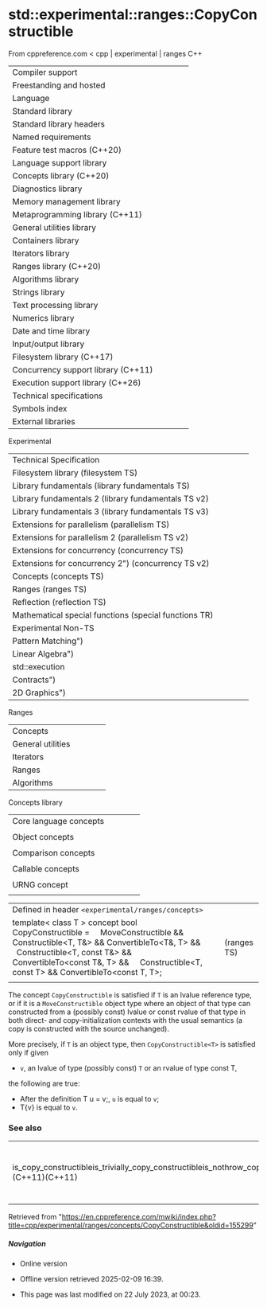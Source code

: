 # std::experimental::ranges::CopyConstructible

From cppreference.com
< cpp‎ | experimental‎ | ranges
C++

|  |  |  |  |  |
| --- | --- | --- | --- | --- |
| Compiler support | | | | |
| Freestanding and hosted | | | | |
| Language | | | | |
| Standard library | | | | |
| Standard library headers | | | | |
| Named requirements | | | | |
| Feature test macros (C++20) | | | | |
| Language support library | | | | |
| Concepts library (C++20) | | | | |
| Diagnostics library | | | | |
| Memory management library | | | | |
| Metaprogramming library (C++11) | | | | |
| General utilities library | | | | |
| Containers library | | | | |
| Iterators library | | | | |
| Ranges library (C++20) | | | | |
| Algorithms library | | | | |
| Strings library | | | | |
| Text processing library | | | | |
| Numerics library | | | | |
| Date and time library | | | | |
| Input/output library | | | | |
| Filesystem library (C++17) | | | | |
| Concurrency support library (C++11) | | | | |
| Execution support library (C++26) | | | | |
| Technical specifications | | | | |
| Symbols index | | | | |
| External libraries | | | | |

Experimental

|  |  |  |  |  |
| --- | --- | --- | --- | --- |
| Technical Specification | | | | |
| Filesystem library (filesystem TS) | | | | |
| Library fundamentals (library fundamentals TS) | | | | |
| Library fundamentals 2 (library fundamentals TS v2) | | | | |
| Library fundamentals 3 (library fundamentals TS v3) | | | | |
| Extensions for parallelism (parallelism TS) | | | | |
| Extensions for parallelism 2 (parallelism TS v2) | | | | |
| Extensions for concurrency (concurrency TS) | | | | |
| Extensions for concurrency 2") (concurrency TS v2) | | | | |
| Concepts (concepts TS) | | | | |
| Ranges (ranges TS) | | | | |
| Reflection (reflection TS) | | | | |
| Mathematical special functions (special functions TR) | | | | |
| Experimental Non-TS | | | | |
| Pattern Matching") | | | | |
| Linear Algebra") | | | | |
| std::execution | | | | |
| Contracts") | | | | |
| 2D Graphics") | | | | |

Ranges

|  |  |  |  |  |
| --- | --- | --- | --- | --- |
| Concepts | | | | |
| General utilities | | | | |
| Iterators | | | | |
| Ranges | | | | |
| Algorithms | | | | |

Concepts library

|  |  |  |  |  |
| --- | --- | --- | --- | --- |
| Core language concepts | | | | |
| |  |  |  |  |  | | --- | --- | --- | --- | --- | | Same | | | | | | DerivedFrom | | | | | | ConvertibleTo | | | | | | |  |  |  |  |  | | --- | --- | --- | --- | --- | | CommonReference | | | | | | Common | | | | | |  | | | | | | |  |  |  |  |  | | --- | --- | --- | --- | --- | | Integral | | | | | | SignedIntegral | | | | | | UnsignedIntegral | | | | | | |  |  |  |  |  | | --- | --- | --- | --- | --- | | Assignable | | | | | | SwappableSwappableWith | | | | | |
| Object concepts | | | | |
| |  |  |  |  |  | | --- | --- | --- | --- | --- | | Destructible | | | | | | Constructible | | | | | | DefaultConstructible | | | | | | |  |  |  |  |  | | --- | --- | --- | --- | --- | | MoveConstructible | | | | | | ****CopyConstructible**** | | | | | |  | | | | | | |  |  |  |  |  | | --- | --- | --- | --- | --- | | Movable | | | | | | Copyable | | | | | |  | | | | | | |  |  |  |  |  | | --- | --- | --- | --- | --- | | Semiregular | | | | | | Regular | | | | | |  | | | | | |
| Comparison concepts | | | | |
| |  |  |  |  |  | | --- | --- | --- | --- | --- | | Boolean | | | | | |  | | | | | | |  |  |  |  |  | | --- | --- | --- | --- | --- | | WeaklyEqualityComparableWith | | | | | |  | | | | | | |  |  |  |  |  | | --- | --- | --- | --- | --- | | EqualityComparableEqualityComparableWith | | | | | | |  |  |  |  |  | | --- | --- | --- | --- | --- | | StrictTotallyOrderedStrictTotallyOrderedWith | | | | | |
| Callable concepts | | | | |
| |  |  |  |  |  | | --- | --- | --- | --- | --- | | InvocableRegularInvocable | | | | | | |  |  |  |  |  | | --- | --- | --- | --- | --- | | Predicate | | | | | |  | | | | | | |  |  |  |  |  | | --- | --- | --- | --- | --- | | Relation | | | | | |  | | | | | | |  |  |  |  |  | | --- | --- | --- | --- | --- | | StrictWeakOrder | | | | | |  | | | | | |
| URNG concept | | | | |
| |  |  |  |  |  | | --- | --- | --- | --- | --- | | UniformRandomNumberGenerator | | | | | |

|  |  |  |
| --- | --- | --- |
| Defined in header `<experimental/ranges/concepts>` |  |  |
| template< class T >  concept bool CopyConstructible =      MoveConstructible<T> &&      Constructible<T, T&> && ConvertibleTo<T&, T> &&      Constructible<T, const T&> && ConvertibleTo<const T&, T> &&     Constructible<T, const T> && ConvertibleTo<const T, T>; |  | (ranges TS) |
|  |  |  |

The concept `CopyConstructible` is satisfied if `T` is an lvalue reference type, or if it is a `MoveConstructible` object type where an object of that type can constructed from a (possibly const) lvalue or const rvalue of that type in both direct- and copy-initialization contexts with the usual semantics (a copy is constructed with the source unchanged).

More precisely, if `T` is an object type, then `CopyConstructible<T>` is satisfied only if given

- `v`, an lvalue of type (possibly const) `T` or an rvalue of type const T,

the following are true:

- After the definition T u = v;, `u` is equal to `v`;
- T{v} is equal to `v`.

### See also

|  |  |
| --- | --- |
| is_copy_constructibleis_trivially_copy_constructibleis_nothrow_copy_constructible(C++11)(C++11)(C++11) | checks if a type has a copy constructor   (class template) |

Retrieved from "<https://en.cppreference.com/mwiki/index.php?title=cpp/experimental/ranges/concepts/CopyConstructible&oldid=155299>"

##### Navigation

- Online version
- Offline version retrieved 2025-02-09 16:39.

- This page was last modified on 22 July 2023, at 00:23.